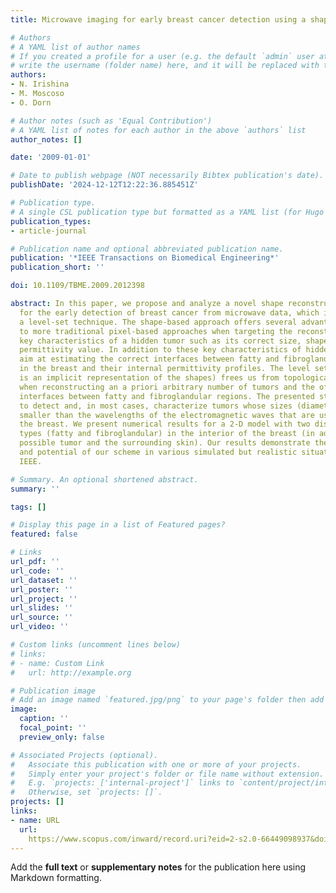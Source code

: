 ```yaml
---
title: Microwave imaging for early breast cancer detection using a shape-based strategy

# Authors
# A YAML list of author names
# If you created a profile for a user (e.g. the default `admin` user at `content/authors/admin/`), 
# write the username (folder name) here, and it will be replaced with their full name and linked to their profile.
authors:
- N. Irishina
- M. Moscoso
- O. Dorn

# Author notes (such as 'Equal Contribution')
# A YAML list of notes for each author in the above `authors` list
author_notes: []

date: '2009-01-01'

# Date to publish webpage (NOT necessarily Bibtex publication's date).
publishDate: '2024-12-12T12:22:36.885451Z'

# Publication type.
# A single CSL publication type but formatted as a YAML list (for Hugo requirements).
publication_types:
- article-journal

# Publication name and optional abbreviated publication name.
publication: '*IEEE Transactions on Biomedical Engineering*'
publication_short: ''

doi: 10.1109/TBME.2009.2012398

abstract: In this paper, we propose and analyze a novel shape reconstruction technique
  for the early detection of breast cancer from microwave data, which is based on
  a level-set technique. The shape-based approach offers several advantages compared
  to more traditional pixel-based approaches when targeting the reconstruction of
  key characteristics of a hidden tumor such as its correct size, shape, and static
  permittivity value. In addition to these key characteristics of hidden tumors, we
  aim at estimating the correct interfaces between fatty and fibroglandular tissue
  in the breast and their internal permittivity profiles. The level set strategy (which
  is an implicit representation of the shapes) frees us from topological restrictions
  when reconstructing an a priori arbitrary number of tumors and the often quite complicated
  interfaces between fatty and fibroglandular regions. The presented strategy is able
  to detect and, in most cases, characterize tumors whose sizes (diameters) are much
  smaller than the wavelengths of the electromagnetic waves that are used for illuminating
  the breast. We present numerical results for a 2-D model with two distinct tissue
  types (fatty and fibroglandular) in the interior of the breast (in addition to a
  possible tumor and the surrounding skin). Our results demonstrate the performance
  and potential of our scheme in various simulated but realistic situations. © 2006
  IEEE.

# Summary. An optional shortened abstract.
summary: ''

tags: []

# Display this page in a list of Featured pages?
featured: false

# Links
url_pdf: ''
url_code: ''
url_dataset: ''
url_poster: ''
url_project: ''
url_slides: ''
url_source: ''
url_video: ''

# Custom links (uncomment lines below)
# links:
# - name: Custom Link
#   url: http://example.org

# Publication image
# Add an image named `featured.jpg/png` to your page's folder then add a caption below.
image:
  caption: ''
  focal_point: ''
  preview_only: false

# Associated Projects (optional).
#   Associate this publication with one or more of your projects.
#   Simply enter your project's folder or file name without extension.
#   E.g. `projects: ['internal-project']` links to `content/project/internal-project/index.md`.
#   Otherwise, set `projects: []`.
projects: []
links:
- name: URL
  url: 
    https://www.scopus.com/inward/record.uri?eid=2-s2.0-66449098937&doi=10.1109%2fTBME.2009.2012398&partnerID=40&md5=d19005831602d045d0e3f716a5cb706b
---
```


Add the **full text** or **supplementary notes** for the publication here using Markdown formatting.
